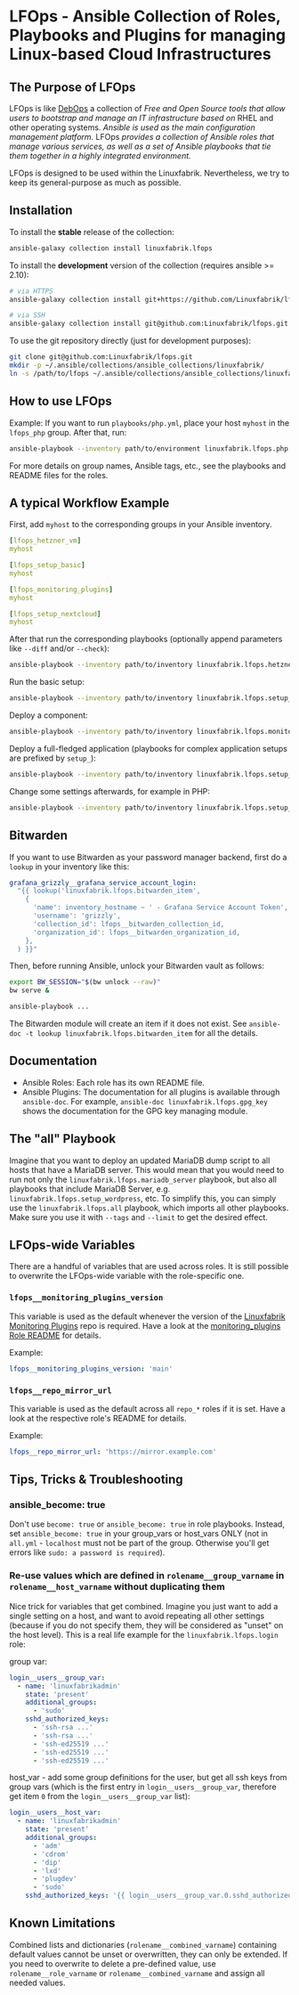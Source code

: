 # LFOps - Ansible Collection of Roles, Playbooks and Plugins for managing Linux-based Cloud Infrastructures

## The Purpose of LFOps

LFOps is like [DebOps](https://docs.debops.org/) a collection of *Free and Open Source tools that allow users to bootstrap and manage an IT infrastructure based on* RHEL and other operating systems. *Ansible is used as the main configuration management platform.* LFOps *provides a collection of Ansible roles that manage various services, as well as a set of Ansible playbooks that tie them together in a highly integrated environment.*

LFOps is designed to be used within the Linuxfabrik. Nevertheless, we try to keep its general-purpose as much as possible.


## Installation

To install the **stable** release of the collection:
```bash
ansible-galaxy collection install linuxfabrik.lfops
```

To install the **development** version of the collection (requires ansible >= 2.10):
```bash
# via HTTPS
ansible-galaxy collection install git+https://github.com/Linuxfabrik/lfops.git

# via SSH
ansible-galaxy collection install git@github.com:Linuxfabrik/lfops.git
```

To use the git repository directly (just for development purposes):
```bash
git clone git@github.com:Linuxfabrik/lfops.git
mkdir -p ~/.ansible/collections/ansible_collections/linuxfabrik/
ln -s /path/to/lfops ~/.ansible/collections/ansible_collections/linuxfabrik/
```

## How to use LFOps

Example: If you want to run `playbooks/php.yml`, place your host `myhost` in the `lfops_php` group. After that, run:

```bash
ansible-playbook --inventory path/to/environment linuxfabrik.lfops.php --limit myhost
```

For more details on group names, Ansible tags, etc., see the playbooks and README files for the roles.


## A typical Workflow Example

First, add `myhost` to the corresponding groups in your Ansible inventory.

```yaml
[lfops_hetzner_vm]
myhost

[lfops_setup_basic]
myhost

[lfops_monitoring_plugins]
myhost

[lfops_setup_nextcloud]
myhost
```

After that run the corresponding playbooks (optionally append parameters like `--diff` and/or `--check`):

```bash
ansible-playbook --inventory path/to/inventory linuxfabrik.lfops.hetzner_vm --limit myhost
```

Run the basic setup:

```bash
ansible-playbook --inventory path/to/inventory linuxfabrik.lfops.setup_basic --limit myhost
```

Deploy a component:

```bash
ansible-playbook --inventory path/to/inventory linuxfabrik.lfops.monitoring_plugins --limit myhost
```

Deploy a full-fledged application (playbooks for complex application setups are prefixed by `setup_`):

```bash
ansible-playbook --inventory path/to/inventory linuxfabrik.lfops.setup_nextcloud --limit myhost
```

Change some settings afterwards, for example in PHP:

```bash
ansible-playbook --inventory path/to/inventory linuxfabrik.lfops.setup_nextcloud --limit myhost --tags php
```


## Bitwarden

If you want to use Bitwarden as your password manager backend, first do a `lookup` in your inventory like this:

```yaml
grafana_grizzly__grafana_service_account_login:
  "{{ lookup('linuxfabrik.lfops.bitwarden_item',
    {
      'name': inventory_hostname ~ ' - Grafana Service Account Token',
      'username': 'grizzly',
      'collection_id': lfops__bitwarden_collection_id,
      'organization_id': lfops__bitwarden_organization_id,
    },
  ) }}"
```

Then, before running Ansible, unlock your Bitwarden vault as follows:

```bash
export BW_SESSION="$(bw unlock --raw)"
bw serve &

ansible-playbook ...
```

The Bitwarden module will create an item if it does not exist. See `ansible-doc -t lookup linuxfabrik.lfops.bitwarden_item` for all the details.


## Documentation

* Ansible Roles: Each role has its own README file.
* Ansible Plugins: The documentation for all plugins is available through `ansible-doc`. For example, `ansible-doc linuxfabrik.lfops.gpg_key` shows the documentation for the GPG key managing module.


## The "all" Playbook

Imagine that you want to deploy an updated MariaDB dump script to all hosts that have a MariaDB server. This would mean that you would need to run not only the `linuxfabrik.lfops.mariadb_server` playbook, but also all playbooks that include MariaDB Server, e.g. `linuxfabrik.lfops.setup_wordpress`, etc. To simplify this, you can simply use the `linuxfabrik.lfops.all` playbook, which imports all other playbooks. Make sure you use it with `--tags` and `--limit` to get the desired effect.


## LFOps-wide Variables

There are a handful of variables that are used across roles. It is still possible to overwrite the LFOps-wide variable with the role-specific one.

### `lfops__monitoring_plugins_version`

This variable is used as the default whenever the version of the [Linuxfabrik Monitoring Plugins](https://github.com/Linuxfabrik/monitoring-plugins) repo is required. Have a look at the [monitoring_plugins Role README](https://github.com/Linuxfabrik/lfops/blob/main/roles/monitoring_plugins/README.md) for details.

Example:
```yaml
lfops__monitoring_plugins_version: 'main'
```

### `lfops__repo_mirror_url`

This variable is used as the default across all `repo_*` roles if it is set. Have a look at the respective role's README for details.

Example:
```yaml
lfops__repo_mirror_url: 'https://mirror.example.com'
```

## Tips, Tricks & Troubleshooting

### ansible_become: true

Don't use `become: true` or `ansible_become: true` in role playbooks. Instead, set `ansible_become: true` in your group_vars or host_vars ONLY (not in `all.yml` - `localhost` must not be part of the group. Otherwise you'll get errors like `sudo: a password is required`).


### Re-use values which are defined in `rolename__group_varname` in `rolename__host_varname` without duplicating them

Nice trick for variables that get combined. Imagine you just want to add a single setting on a host, and want to avoid repeating all other settings (because if you do not specify them, they will be considered as "unset" on the host level). This is a real life example for the `linuxfabrik.lfops.login` role:

group var:
```yaml
login__users__group_var:
  - name: 'linuxfabrikadmin'
    state: 'present'
    additional_groups:
      - 'sudo'
    sshd_authorized_keys:
      - 'ssh-rsa ...'
      - 'ssh-rsa ...'
      - 'ssh-ed25519 ...'
      - 'ssh-ed25519 ...'
      - 'ssh-ed25519 ...'
```

host_var - add some group definitions for the user, but get all ssh keys from group vars (which is the first entry in `login__users__group_var`, therefore get item `0` from the `login__users__group_var` list):
```yaml
login__users__host_var:
  - name: 'linuxfabrikadmin'
    state: 'present'
    additional_groups:
      - 'adm'
      - 'cdrom'
      - 'dip'
      - 'lxd'
      - 'plugdev'
      - 'sudo'
    sshd_authorized_keys: '{{ login__users__group_var.0.sshd_authorized_keys }}'
```

## Known Limitations

Combined lists and dictionaries (`rolename__combined_varname`) containing default values cannot be unset or overwritten, they can only be extended. If you need to overwrite to delete a pre-defined value, use `rolename__role_varname` or `rolename__combined_varname` and assign all needed values.
